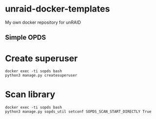 # unraid-docker-templates
My own docker repository for unRAID


## Simple OPDS
# Create superuser
~~~~
docker exec -ti sopds bash
python3 manage.py createsuperuser
~~~~

# Scan library

~~~~
docker exec -ti sopds bash
python3 manage.py sopds_util setconf SOPDS_SCAN_START_DIRECTLY True
~~~~
